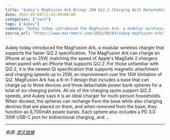 ```yaml
---
title: "Aukey's MagFusion Ark Brings 25W Qi2.2 Charging With Detachable Power Bank Spheres"
date: 2025-09-04T21:43:49+08:00
categories: ["tech"]
tags: ["Aukey"]
summary: "Aukey today introduced the MagFusion Ark, a modular wireless charger that supports the faster Qi2.2 specification. The MagFusion Ark can charge an iPhone at up to 25W, matching the speed of Apple's Ma"
source_url: "https://www.macrumors.com/2025/09/04/aukey-magfusion-ark/"
---
```


Aukey today introduced the MagFusion Ark, a modular wireless charger that supports the faster Qi2.2 specification. The MagFusion Ark can charge an iPhone at up to 25W, matching the speed of Apple's MagSafe 2 chargers when paired with an &zwnj;iPhone&zwnj; that supports Qi2.2. For those unfamiliar with Qi2.2, it is the newest Qi specification that supports magnetic attachment and charging speeds up to 25W, an improvement over the 15W limitation of Qi2. MagFusion Ark has a 6-in-1 design that includes a base that can charge up to three devices and three detachable power bank spheres for a total of six charging points. All six of the charging spots support Qi2.2 speeds, and Aukey says it is an ideal charger for multi-person households. When docked, the spheres can recharge from the base while also charging devices that are placed on them, and when removed from the base, they function as 6,700mAh power banks. Each sphere also includes a PD 3.0 30W USB-C port for bidirectional charging, and ...

---

*来源: [原文链接](https://www.macrumors.com/2025/09/04/aukey-magfusion-ark/)*
